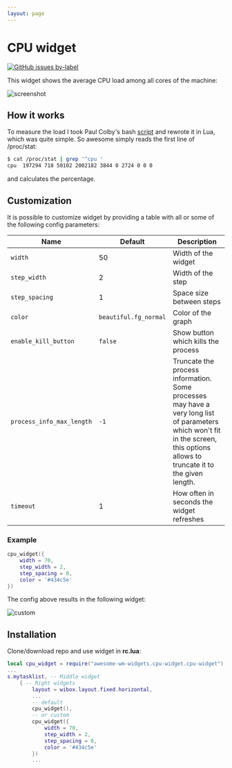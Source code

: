 ```yaml
---
layout: page
---
```

# CPU widget

[![GitHub issues by-label](https://img.shields.io/github/issues-raw/streetturtle/awesome-wm-widgets/cpu)](https://github.com/streetturtle/awesome-wm-widgets/labels/cpu)

This widget shows the average CPU load among all cores of the machine:

![screenshot](../awesome-wm-widgets/assets/img/widgets/screenshots/cpu-widget/cpu.gif)

## How it works

To measure the load I took Paul Colby's bash [script](http://colby.id.au/calculating-cpu-usage-from-proc-stat/) and rewrote it in Lua, which was quite simple.
So awesome simply reads the first line of /proc/stat:

```bash
$ cat /proc/stat | grep '^cpu '
cpu  197294 718 50102 2002182 3844 0 2724 0 0 0
```

and calculates the percentage.

## Customization

It is possible to customize widget by providing a table with all or some of the following config parameters:

| Name | Default | Description |
|---|---|---|
| `width` | 50 | Width of the widget |
| `step_width` | 2 | Width of the step |
| `step_spacing` | 1 | Space size between steps |
| `color` | `beautiful.fg_normal` | Color of the graph |
| `enable_kill_button` | `false` | Show button which kills the process |
| `process_info_max_length` | `-1` | Truncate the process information. Some processes may have a very long list of parameters which won't fit in the screen, this options allows to truncate it to the given length. |
| `timeout` | 1 | How often in seconds the widget refreshes |

### Example

```lua
cpu_widget({
    width = 70,
    step_width = 2,
    step_spacing = 0,
    color = '#434c5e'
})
```

The config above results in the following widget:

![custom](../awesome-wm-widgets/assets/img/widgets/screenshots/cpu-widget/custom.png)

## Installation

Clone/download repo and use widget in **rc.lua**:

```lua
local cpu_widget = require("awesome-wm-widgets.cpu-widget.cpu-widget")
...
s.mytasklist, -- Middle widget
	{ -- Right widgets
    	layout = wibox.layout.fixed.horizontal,
		...
		-- default
		cpu_widget(),
		-- or custom
		cpu_widget({
            width = 70,
            step_width = 2,
            step_spacing = 0,
            color = '#434c5e'
        })
		...
```
